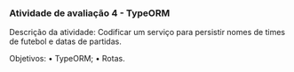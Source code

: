 ### Atividade de avaliação 4 - TypeORM

Descrição da atividade: Codificar um serviço para persistir nomes de times de futebol e datas de partidas.

Objetivos:
• TypeORM;
• Rotas.
